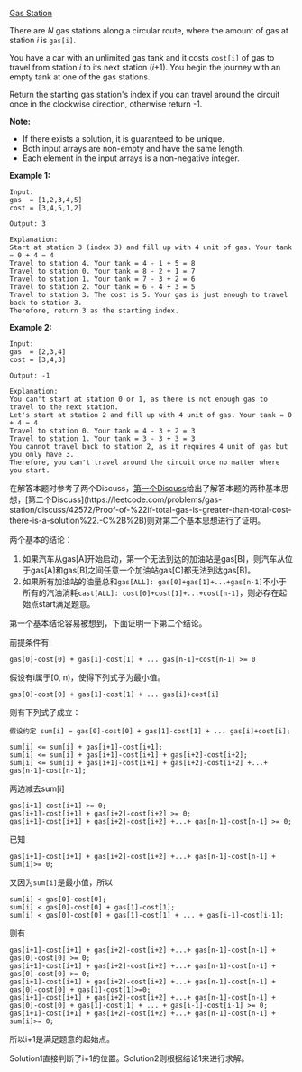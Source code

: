 [Gas Station](https://leetcode.com/problems/gas-station/)

There are *N* gas stations along a circular route, where the amount of gas at station *i* is `gas[i]`.

You have a car with an unlimited gas tank and it costs `cost[i]` of gas to travel from station *i* to its next station (*i*+1). You begin the journey with an empty tank at one of the gas stations.

Return the starting gas station's index if you can travel around the circuit once in the clockwise direction, otherwise return -1.

**Note:**

- If there exists a solution, it is guaranteed to be unique.
- Both input arrays are non-empty and have the same length.
- Each element in the input arrays is a non-negative integer.

**Example 1:**

```
Input: 
gas  = [1,2,3,4,5]
cost = [3,4,5,1,2]

Output: 3

Explanation:
Start at station 3 (index 3) and fill up with 4 unit of gas. Your tank = 0 + 4 = 4
Travel to station 4. Your tank = 4 - 1 + 5 = 8
Travel to station 0. Your tank = 8 - 2 + 1 = 7
Travel to station 1. Your tank = 7 - 3 + 2 = 6
Travel to station 2. Your tank = 6 - 4 + 3 = 5
Travel to station 3. The cost is 5. Your gas is just enough to travel back to station 3.
Therefore, return 3 as the starting index.
```

**Example 2:**

```
Input: 
gas  = [2,3,4]
cost = [3,4,3]

Output: -1

Explanation:
You can't start at station 0 or 1, as there is not enough gas to travel to the next station.
Let's start at station 2 and fill up with 4 unit of gas. Your tank = 0 + 4 = 4
Travel to station 0. Your tank = 4 - 3 + 2 = 3
Travel to station 1. Your tank = 3 - 3 + 3 = 3
You cannot travel back to station 2, as it requires 4 unit of gas but you only have 3.
Therefore, you can't travel around the circuit once no matter where you start.
```

在解答本题时参考了两个Discuss，[第一个Discuss](https://leetcode.com/problems/gas-station/discuss/42568/Share-some-of-my-ideas.)给出了解答本题的两种基本思想，[第二个Discuss](https://leetcode.com/problems/gas-station/discuss/42572/Proof-of-%22if-total-gas-is-greater-than-total-cost-there-is-a-solution%22.-C%2B%2B)则对第二个基本思想进行了证明。

两个基本的结论：

1. 如果汽车从gas[A]开始启动，第一个无法到达的加油站是gas[B]，则汽车从位于gas[A]和gas[B]之间任意一个加油站gas[C]都无法到达gas[B]。
2. 如果所有加油站的油量总和`gas[ALL]: gas[0]+gas[1]+...+gas[n-1]`不小于所有的汽油消耗`cast[ALL]: cost[0]+cost[1]+...+cost[n-1]`，则必存在起始点start满足题意。

第一个基本结论容易被想到，下面证明一下第二个结论。

前提条件有:

```
gas[0]-cost[0] + gas[1]-cost[1] + ... gas[n-1]+cost[n-1] >= 0
```

假设有i属于[0, n)，使得下列式子为最小值。

```
gas[0]-cost[0] + gas[1]-cost[1] + ... gas[i]+cost[i]
```

则有下列式子成立：

```
假设约定 sum[i] = gas[0]-cost[0] + gas[1]-cost[1] + ... gas[i]+cost[i];

sum[i] <= sum[i] + gas[i+1]-cost[i+1];
sum[i] <= sum[i] + gas[i+1]-cost[i+1] + gas[i+2]-cost[i+2];
sum[i] <= sum[i] + gas[i+1]-cost[i+1] + gas[i+2]-cost[i+2] +...+ gas[n-1]-cost[n-1];
```

两边减去sum[i]

```
gas[i+1]-cost[i+1] >= 0;
gas[i+1]-cost[i+1] + gas[i+2]-cost[i+2] >= 0;
gas[i+1]-cost[i+1] + gas[i+2]-cost[i+2] +...+ gas[n-1]-cost[n-1] >= 0;
```

已知

```
gas[i+1]-cost[i+1] + gas[i+2]-cost[i+2] +...+ gas[n-1]-cost[n-1] + sum[i]>= 0;
```

又因为`sum[i]`是最小值，所以

```
sum[i] < gas[0]-cost[0];
sum[i] < gas[0]-cost[0] + gas[1]-cost[1];
sum[i] < gas[0]-cost[0] + gas[1]-cost[1] + ... + gas[i-1]-cost[i-1];
```

则有

```
gas[i+1]-cost[i+1] + gas[i+2]-cost[i+2] +...+ gas[n-1]-cost[n-1] + gas[0]-cost[0] >= 0;
gas[i+1]-cost[i+1] + gas[i+2]-cost[i+2] +...+ gas[n-1]-cost[n-1] + gas[0]-cost[0] >= 0;
gas[i+1]-cost[i+1] + gas[i+2]-cost[i+2] +...+ gas[n-1]-cost[n-1] + gas[0]-cost[0] + gas[1]-cost[1]>=0;
gas[i+1]-cost[i+1] + gas[i+2]-cost[i+2] +...+ gas[n-1]-cost[n-1] + gas[0]-cost[0] + gas[1]-cost[1] + ... + gas[i-1]-cost[i-1] >= 0;
gas[i+1]-cost[i+1] + gas[i+2]-cost[i+2] +...+ gas[n-1]-cost[n-1] + sum[i]>= 0;
```

所以i+1是满足题意的起始点。

Solution1直接判断了i+1的位置。Solution2则根据结论1来进行求解。

